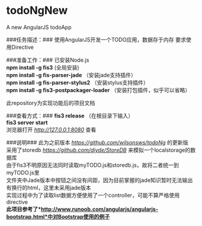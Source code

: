 # todoNgNew
A new AngularJS todoApp


###任务描述：###
使用AngularJS开发一个TODO应用，数据存于内存 要求使用Directive 

###准备工作：###
已安装Node.js  
**npm install -g fis3** (全局安装)    
**npm install -g fis-parser-jade** （安装jade支持插件）  
**npm install -g fis-parser-stylus2** （安装stylus支持插件）  
**npm install -g fis3-postpackager-loader** （安装打包插件，似乎可以省略）  

此repository为实现功能后的项目文档

###查看方式：###
**fis3 release** （在根目录下输入）  
**fis3 server start**  
浏览器打开 *http://127.0.0.1:8080* 查看

###说明###
此为之前版本 *https://github.com/wilsonsws/todoNg* 的更新版  
采用了storedb *https://github.com/djyde/StoreDB* 来模拟一个localstorage的数据库   
由于fis3不明原因无法同时读取myTODO.js和storedb.js，故将二者统一到myTODO.js里  
文件夹中Jade版本中按钮之间没有间距，因为目前掌握的jade知识暂时无法输出有换行的html，这里未采用jade版本  
实现过程中为了读取list数据方便使用了一个controller，可能不算严格使用directive  
**此项目参考了*http://www.runoob.com/angularjs/angularjs-bootstrap.html*中对Bootstrap使用的例子**  
